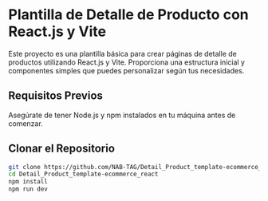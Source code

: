 # Plantilla de Detalle de Producto con React.js y Vite

Este proyecto es una plantilla básica para crear páginas de detalle de productos utilizando React.js y Vite. Proporciona una estructura inicial y componentes simples que puedes personalizar según tus necesidades.

## Requisitos Previos

Asegúrate de tener Node.js y npm instalados en tu máquina antes de comenzar.

## Clonar el Repositorio

```bash
git clone https://github.com/NAB-TAG/Detail_Product_template-ecommerce_react
cd Detail_Product_template-ecommerce_react
npm install
npm run dev
